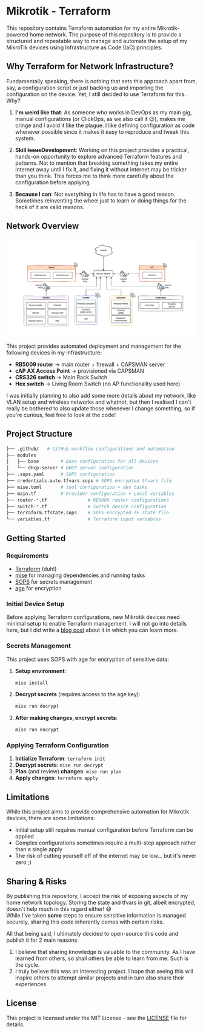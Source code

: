 # Mikrotik - Terraform

This repository contains Terraform automation for my entire Mikrotik-powered home network. The purpose of this repository is to provide a structured and repeatable way to manage and automate the setup of my MikroTik devices using Infrastructure as Code (IaC) principles.

## Why Terraform for Network Infrastructure?

Fundamentally speaking, there is nothing that sets this approach apart from, say, a configuration script or just backing up and importing the configuration on the device. Yet, I still decided to use Terraform for this. Why?

1. **I'm weird like that**: As someone who works in DevOps as my main gig, manual configurations (or ClickOps, as we also call it 😉), makes me cringe and I avoid it like the plague. I like defining configuration as code whenever possible since it makes it easy to reproduce and tweak this system.

2. **Skill ~~Issue~~Development**: Working on this project provides a practical, hands-on opportunity to explore advanced Terraform features and patterns. Not to mention that breaking something takes my entire internet away until I fix it, and fixing it without internet may be tricker than you think. This forces me to think more carefully about the configuration before applying.

3. **Because I can**: Not everything in life has to have a good reason. Sometimes reinventing the wheel just to learn or doing things for the heck of it are valid reasons.

## Network Overview

![Network Diagram](./network-diagram.drawio.png)

This project provides automated deployment and management for the following devices in my infrastructure:

- **RB5009 router** -> main router + firewall + CAPSMAN server
- **cAP AX Access Point** -> provisioned via CAPSMAN
- **CRS326 switch** -> Main Rack Switch
- **Hex switch** -> Living Room Switch (no AP functionality used here)

I was initially planning to also add some more details about my network, like VLAN setup and wireless networks and whatnot, but then I realised I can't really be bothered to also update those whenever I change something, so if you're curious, feel free to look at the code!

## Project Structure

```bash
├── .github/   # GitHub workflow configurations and automation
├── modules
│   ├── base        # Base configuration for all devices
│   └── dhcp-server # DHCP server configuration
├── .sops.yaml      # SOPS configuration
├── credentials.auto.tfvars.sops # SOPS encrypted tfvars file
├── mise.toml       # tool configuration + dev tasks
├── main.tf         # Provider configuration + Local variables
├── router-*.tf               # RB5009 router configurations
├── switch-*.tf               # Switch device configuration
├── terraform.tfstate.sops    # SOPS-encrypted TF state file
└── variables.tf              # Terraform input variables
```

## Getting Started

### Requirements

- [Terraform](https://www.terraform.io/) (duh!)
- [mise](https://mise.jdx.dev/) for managing dependencies and running tasks
- [SOPS](https://github.com/getsops/sops) for secrets management
- [age](https://github.com/FiloSottile/age) for encryption

### Initial Device Setup

Before applying Terraform configurations, new Mikrotik devices need minimal setup to enable Terraform management. I will not go into details here, but I did write a [blog post](https://mirceanton.com/posts/mikrotik-terraform-getting-started/) about it in which you can learn more.

### Secrets Management

This project uses SOPS with age for encryption of sensitive data:

1. **Setup environment**:

   ```bash
   mise install
   ```

2. **Decrypt secrets** (requires access to the age key):

   ```bash
   mise run decrypt
   ```

3. **After making changes, encrypt secrets**:

   ```bash
   mise run encrypt
   ```

### Applying Terraform Configuration

1. **Initialize Terraform**: `terraform init`
2. **Decrypt secrets**: `mise run decrypt`
3. **Plan** (and review) **changes**: `mise run plan`
4. **Apply changes**: `terraform apply`

## Limitations

While this project aims to provide comprehensive automation for Mikrotik devices, there are some limitations:

- Initial setup still requires manual configuration before Terraform can be applied
- Complex configurations sometimes require a multi-step approach rather than a single apply
- The risk of cutting yourself off of the internet may be low... but it's never zero ;)

## Sharing & Risks

By publishing this repository, I accept the risk of exposing aspects of my home network topology. Storing the state and tfvars in git, albeit encrypted, doesn't help much in this regard either! 😅  
While I've taken **some** steps to ensure sensitive information is managed securely, sharing this code inherently comes with certain risks.

All that being said, I ultimately decided to open-source this code and publish it for 2 main reasons:

1. I believe that sharing knowledge is valuable to the community. As I have learned from others, so shall others be able to learn from me. Such is the cycle.
2. I truly believe this was an interesting project. I hope that seeing this will inspire others to attempt similar projects and in turn also share their experiences.

## License

This project is licensed under the MIT License - see the [LICENSE](LICENSE) file for details.
